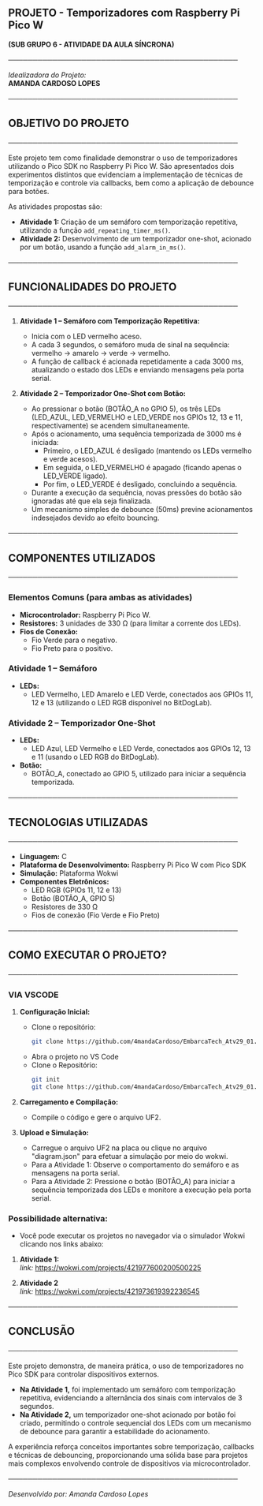 ## PROJETO - Temporizadores com Raspberry Pi Pico W  
**(SUB GRUPO 6 - ATIVIDADE DA AULA SÍNCRONA)**

───────────────────────────────────────────────

*Idealizadora do Projeto:*  
**AMANDA CARDOSO LOPES**

───────────────────────────────────────────────

## OBJETIVO DO PROJETO

───────────────────────────────────────────────

Este projeto tem como finalidade demonstrar o uso de temporizadores utilizando o Pico SDK no Raspberry Pi Pico W. São apresentados dois experimentos distintos que evidenciam a implementação de técnicas de temporização e controle via callbacks, bem como a aplicação de debounce para botões.  
  
As atividades propostas são:  
- **Atividade 1:** Criação de um semáforo com temporização repetitiva, utilizando a função `add_repeating_timer_ms()`.  
- **Atividade 2:** Desenvolvimento de um temporizador one-shot, acionado por um botão, usando a função `add_alarm_in_ms()`.

───────────────────────────────────────────────

## FUNCIONALIDADES DO PROJETO

───────────────────────────────────────────────

1. **Atividade 1 – Semáforo com Temporização Repetitiva:**  
   - Inicia com o LED vermelho aceso.  
   - A cada 3 segundos, o semáforo muda de sinal na sequência: vermelho → amarelo → verde → vermelho.  
   - A função de callback é acionada repetidamente a cada 3000 ms, atualizando o estado dos LEDs e enviando mensagens pela porta serial.

2. **Atividade 2 – Temporizador One-Shot com Botão:**  
   - Ao pressionar o botão (BOTÃO_A no GPIO 5), os três LEDs (LED_AZUL, LED_VERMELHO e LED_VERDE nos GPIOs 12, 13 e 11, respectivamente) se acendem simultaneamente.  
   - Após o acionamento, uma sequência temporizada de 3000 ms é iniciada:  
     - Primeiro, o LED_AZUL é desligado (mantendo os LEDs vermelho e verde acesos).  
     - Em seguida, o LED_VERMELHO é apagado (ficando apenas o LED_VERDE ligado).  
     - Por fim, o LED_VERDE é desligado, concluindo a sequência.  
   - Durante a execução da sequência, novas pressões do botão são ignoradas até que ela seja finalizada.  
   - Um mecanismo simples de debounce (50ms) previne acionamentos indesejados devido ao efeito bouncing.

───────────────────────────────────────────────

## COMPONENTES UTILIZADOS

───────────────────────────────────────────────

### Elementos Comuns (para ambas as atividades)
- **Microcontrolador:** Raspberry Pi Pico W.
- **Resistores:** 3 unidades de 330 Ω (para limitar a corrente dos LEDs).
- **Fios de Conexão:**  
  - Fio Verde para o negativo.  
  - Fio Preto para o positivo.

### Atividade 1 – Semáforo
- **LEDs:**  
  - LED Vermelho, LED Amarelo e LED Verde, conectados aos GPIOs 11, 12 e 13 (utilizando o LED RGB disponível no BitDogLab).

### Atividade 2 – Temporizador One-Shot
- **LEDs:**  
  - LED Azul, LED Vermelho e LED Verde, conectados aos GPIOs 12, 13 e 11 (usando o LED RGB do BitDogLab).  
- **Botão:**  
  - BOTÃO_A, conectado ao GPIO 5, utilizado para iniciar a sequência temporizada.

───────────────────────────────────────────────

## TECNOLOGIAS UTILIZADAS

───────────────────────────────────────────────

- **Linguagem:** C  
- **Plataforma de Desenvolvimento:** Raspberry Pi Pico W com Pico SDK  
- **Simulação:** Plataforma Wokwi  
- **Componentes Eletrônicos:**  
  - LED RGB (GPIOs 11, 12 e 13)  
  - Botão (BOTÃO_A, GPIO 5)  
  - Resistores de 330 Ω  
  - Fios de conexão (Fio Verde e Fio Preto)

───────────────────────────────────────────────

## COMO EXECUTAR O PROJETO?

───────────────────────────────────────────────


### VIA VSCODE

1. **Configuração Inicial:**  
   - Clone o repositório:
     ```sh
     git clone https://github.com/4mandaCardoso/EmbarcaTech_Atv29_01.git
     ```  
   - Abra o projeto no VS Code 
   - Clone o Repositório:
     ```sh
     git init
     git clone https://github.com/4mandaCardoso/EmbarcaTech_Atv29_01.git
     ```  

2. **Carregamento e Compilação:**  
   - Compile o código e gere o arquivo UF2.

3. **Upload e Simulação:**  
   - Carregue o arquivo UF2 na placa ou clique no arquivo "diagram.json" para efetuar a simulação por meio do wokwi.
   - Para a Atividade 1: Observe o comportamento do semáforo e as mensagens na porta serial.  
   - Para a Atividade 2: Pressione o botão (BOTÃO_A) para iniciar a sequência temporizada dos LEDs e monitore a execução pela porta serial.

### Possibilidade alternativa: 

   - Você pode executar os projetos no navegador via o simulador Wokwi clicando nos links abaixo:

1. **Atividade 1:**  
*link:* https://wokwi.com/projects/421977600200500225

2. **Atividade 2**  
*link:* https://wokwi.com/projects/421973619392236545 

───────────────────────────────────────────────

## CONCLUSÃO

───────────────────────────────────────────────

Este projeto demonstra, de maneira prática, o uso de temporizadores no Pico SDK para controlar dispositivos externos.  
- **Na Atividade 1,** foi implementado um semáforo com temporização repetitiva, evidenciando a alternância dos sinais com intervalos de 3 segundos.  
- **Na Atividade 2,** um temporizador one-shot acionado por botão foi criado, permitindo o controle sequencial dos LEDs com um mecanismo de debounce para garantir a estabilidade do acionamento.

A experiência reforça conceitos importantes sobre temporização, callbacks e técnicas de debouncing, proporcionando uma sólida base para projetos mais complexos envolvendo controle de dispositivos via microcontrolador.

───────────────────────────────────────────────

*Desenvolvido por: Amanda Cardoso Lopes*
